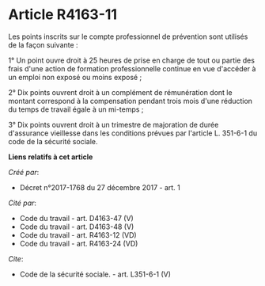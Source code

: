 # Article R4163-11

Les points inscrits sur le compte professionnel de prévention sont utilisés de la façon suivante :

1° Un point ouvre droit à 25 heures de prise en charge de tout ou partie des frais d'une action de formation professionnelle
continue en vue d'accéder à un emploi non exposé ou moins exposé ;

2° Dix points ouvrent droit à un complément de rémunération dont le montant correspond à la compensation pendant trois mois
d'une réduction du temps de travail égale à un mi-temps ;

3° Dix points ouvrent droit à un trimestre de majoration de durée d'assurance vieillesse dans les conditions prévues par
l'article L. 351-6-1 du code de la sécurité sociale.

**Liens relatifs à cet article**

_Créé par_:

  - Décret n°2017-1768 du 27 décembre 2017 - art. 1

_Cité par_:

  - Code du travail - art. D4163-47 (V)
  - Code du travail - art. D4163-48 (V)
  - Code du travail - art. R4163-12 (VD)
  - Code du travail - art. R4163-24 (VD)

_Cite_:

  - Code de la sécurité sociale. - art. L351-6-1 (V)
